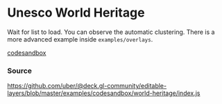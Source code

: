 # Unesco World Heritage

Wait for list to load. You can observe the automatic clustering.
There is a more advanced example inside `examples/overlays`.

[codesandbox](embedded-codesandbox://world-heritage)

### Source

https://github.com/uber/@deck.gl-community/editable-layers/blob/master/examples/codesandbox/world-heritage/index.js
